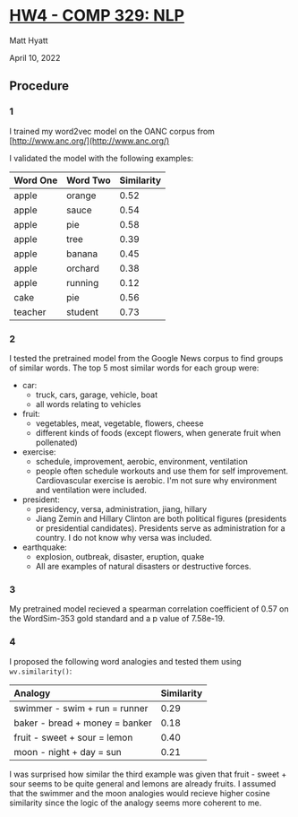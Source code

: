 # [HW4 - COMP 329: NLP](https://github.com/mhyatt000/comp329)

Matt Hyatt   

April 10, 2022

## Procedure

### 1

I trained my word2vec model on the OANC corpus from [http://www.anc.org/](http://www.anc.org/)

I validated the model with the following examples:

| Word One       | Word Two       | Similarity |
| :------------- | :------------- | :--------- |
| apple          | orange         |   0.52     |
| apple          | sauce          |   0.54     |
| apple          | pie            |   0.58     |
| apple          | tree           |   0.39     |
| apple          | banana         |   0.45     |
| apple          | orchard        |   0.38     |
| apple          | running        |   0.12     |
| cake           | pie            |   0.56     |
| teacher        | student        |   0.73     |

### 2

I tested the pretrained model from the Google News corpus to find groups of similar words. The top 5 most similar words for each group were:

- car:
    - truck, cars, garage, vehicle, boat
    - all words relating to vehicles
- fruit:	 
    - vegetables, meat, vegetable, flowers, cheese
    - different kinds of foods (except flowers, when generate fruit when pollenated)
- exercise:	 
    - schedule, improvement, aerobic, environment, ventilation
    - people often schedule workouts and use them for self improvement.  Cardiovascular exercise is aerobic.  I'm not sure why environment and ventilation were included.
- president:	 
    - presidency, versa, administration, jiang, hillary
    - Jiang Zemin and Hillary Clinton are both political figures (presidents or presidential candidates).  Presidents serve as administration for a country.  I do not know why versa was included.
- earthquake:	 
    - explosion, outbreak, disaster, eruption, quake
    - All are examples of natural disasters or destructive forces.

### 3

My pretrained model recieved a spearman correlation coefficient of 0.57 on the WordSim-353 gold standard and a p value of 7.58e-19.

### 4

I proposed the following word analogies and tested them using `wv.similarity()`:

| Analogy                         | Similarity |
| :------------------------------ | :--------- |
| swimmer - swim + run = runner   | 0.29       |
| baker - bread + money = banker  | 0.18       |
| fruit - sweet + sour = lemon    | 0.40       |
| moon - night + day = sun        | 0.21       |


I was surprised how similar the third example was given that fruit - sweet + sour seems to be quite general and lemons are already fruits.  I assumed that the swimmer and the moon analogies would recieve higher cosine similarity since the logic of the analogy seems more coherent to me.
